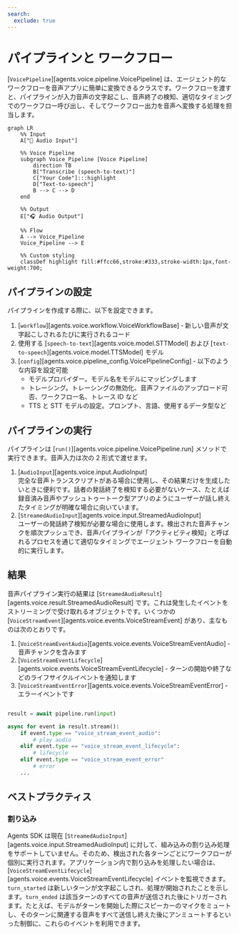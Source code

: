 ```yaml
---
search:
  exclude: true
---
```

# パイプラインと ワークフロー

[`VoicePipeline`][agents.voice.pipeline.VoicePipeline] は、エージェント的なワークフローを音声アプリに簡単に変換できるクラスです。ワークフローを渡すと、パイプラインが入力音声の文字起こし、音声終了の検知、適切なタイミングでのワークフロー呼び出し、そしてワークフロー出力を音声へ変換する処理を担当します。

```mermaid
graph LR
    %% Input
    A["🎤 Audio Input"]

    %% Voice Pipeline
    subgraph Voice_Pipeline [Voice Pipeline]
        direction TB
        B["Transcribe (speech-to-text)"]
        C["Your Code"]:::highlight
        D["Text-to-speech"]
        B --> C --> D
    end

    %% Output
    E["🎧 Audio Output"]

    %% Flow
    A --> Voice_Pipeline
    Voice_Pipeline --> E

    %% Custom styling
    classDef highlight fill:#ffcc66,stroke:#333,stroke-width:1px,font-weight:700;

```

## パイプラインの設定

パイプラインを作成する際に、以下を設定できます。

1. [`workflow`][agents.voice.workflow.VoiceWorkflowBase] ‐ 新しい音声が文字起こしされるたびに実行されるコード
2. 使用する [`speech-to-text`][agents.voice.model.STTModel] および [`text-to-speech`][agents.voice.model.TTSModel] モデル
3. [`config`][agents.voice.pipeline_config.VoicePipelineConfig] ‐ 以下のような内容を設定可能
    - モデルプロバイダー。モデル名をモデルにマッピングします
    - トレーシング。トレーシングの無効化、音声ファイルのアップロード可否、ワークフロー名、トレース ID など
    - TTS と STT モデルの設定。プロンプト、言語、使用するデータ型など

## パイプラインの実行

パイプラインは [`run()`][agents.voice.pipeline.VoicePipeline.run] メソッドで実行できます。音声入力は次の 2 形式で渡せます。

1. [`AudioInput`][agents.voice.input.AudioInput]  
   完全な音声トランスクリプトがある場合に使用し、その結果だけを生成したいときに便利です。話者の発話終了を検知する必要がないケース、たとえば録音済み音声やプッシュトゥートーク型アプリのようにユーザーが話し終えたタイミングが明確な場合に向いています。
2. [`StreamedAudioInput`][agents.voice.input.StreamedAudioInput]  
   ユーザーの発話終了検知が必要な場合に使用します。検出された音声チャンクを順次プッシュでき、音声パイプラインが「アクティビティ検知」と呼ばれるプロセスを通じて適切なタイミングでエージェント ワークフローを自動的に実行します。

## 結果

音声パイプライン実行の結果は [`StreamedAudioResult`][agents.voice.result.StreamedAudioResult] です。これは発生したイベントをストリーミングで受け取れるオブジェクトです。いくつかの [`VoiceStreamEvent`][agents.voice.events.VoiceStreamEvent] があり、主なものは次のとおりです。

1. [`VoiceStreamEventAudio`][agents.voice.events.VoiceStreamEventAudio] ‐ 音声チャンクを含みます
2. [`VoiceStreamEventLifecycle`][agents.voice.events.VoiceStreamEventLifecycle] ‐ ターンの開始や終了などのライフサイクルイベントを通知します
3. [`VoiceStreamEventError`][agents.voice.events.VoiceStreamEventError] ‐ エラーイベントです

```python

result = await pipeline.run(input)

async for event in result.stream():
    if event.type == "voice_stream_event_audio":
        # play audio
    elif event.type == "voice_stream_event_lifecycle":
        # lifecycle
    elif event.type == "voice_stream_event_error"
        # error
    ...
```

## ベストプラクティス

### 割り込み

Agents SDK は現在 [`StreamedAudioInput`][agents.voice.input.StreamedAudioInput] に対して、組み込みの割り込み処理をサポートしていません。そのため、検出された各ターンごとにワークフローが個別に実行されます。アプリケーション内で割り込みを処理したい場合は、[`VoiceStreamEventLifecycle`][agents.voice.events.VoiceStreamEventLifecycle] イベントを監視できます。`turn_started` は新しいターンが文字起こしされ、処理が開始されたことを示します。`turn_ended` は該当ターンのすべての音声が送信された後にトリガーされます。たとえば、モデルがターンを開始した際にスピーカーのマイクをミュートし、そのターンに関連する音声をすべて送信し終えた後にアンミュートするといった制御に、これらのイベントを利用できます。